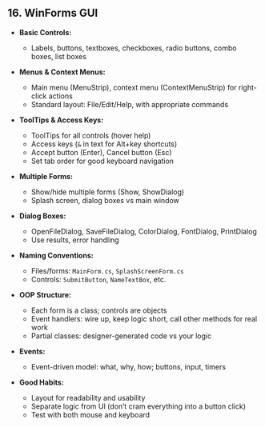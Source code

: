 ## 16. WinForms GUI

- **Basic Controls:**
  - Labels, buttons, textboxes, checkboxes, radio buttons, combo boxes, list boxes

- **Menus & Context Menus:**
  - Main menu (MenuStrip), context menu (ContextMenuStrip) for right-click actions
  - Standard layout: File/Edit/Help, with appropriate commands

- **ToolTips & Access Keys:**
  - ToolTips for all controls (hover help)
  - Access keys (`&` in text for Alt+key shortcuts)
  - Accept button (Enter), Cancel button (Esc)
  - Set tab order for good keyboard navigation

- **Multiple Forms:**
  - Show/hide multiple forms (Show, ShowDialog)
  - Splash screen, dialog boxes vs main window

- **Dialog Boxes:**
  - OpenFileDialog, SaveFileDialog, ColorDialog, FontDialog, PrintDialog
  - Use results, error handling

- **Naming Conventions:**
  - Files/forms: `MainForm.cs`, `SplashScreenForm.cs`
  - Controls: `SubmitButton`, `NameTextBox`, etc.

- **OOP Structure:**
  - Each form is a class; controls are objects
  - Event handlers: wire up, keep logic short, call other methods for real work
  - Partial classes: designer-generated code vs your logic

- **Events:**
  - Event-driven model: what, why, how; buttons, input, timers

- **Good Habits:**
  - Layout for readability and usability
  - Separate logic from UI (don’t cram everything into a button click)
  - Test with both mouse and keyboard

